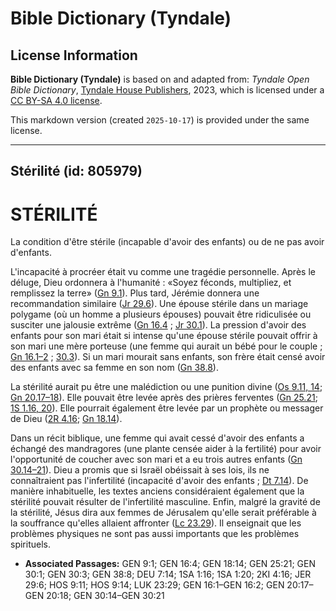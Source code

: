 # Bible Dictionary (Tyndale)

## License Information

**Bible Dictionary (Tyndale)** is based on and adapted from: _Tyndale Open Bible Dictionary_, [Tyndale House Publishers](https://tyndaleopenresources.com/), 2023, which is licensed under a [CC BY-SA 4.0 license](https://creativecommons.org/licenses/by-sa/4.0/legalcode.en).

This markdown version (created `2025-10-17`) is provided under the same license.



--------------------------------

## Stérilité (id: 805979)

STÉRILITÉ
=========

La condition d'être stérile (incapable d'avoir des enfants) ou de ne pas avoir d'enfants.

L'incapacité à procréer était vu comme une tragédie personnelle. Après le déluge, Dieu ordonnera à l'humanité : «Soyez féconds, multipliez, et remplissez la terre» ([Gn 9\.1](https://ref.ly/Gen9:1)). Plus tard, Jérémie donnera une recommandation similaire ([Jr 29\.6](https://ref.ly/Jer29:6)). Une épouse stérile dans un mariage polygame (où un homme a plusieurs épouses) pouvait être ridiculisée ou susciter une jalousie extrême ([Gn 16\.4](https://ref.ly/Gen16:4) ; [Jr 30\.1](https://ref.ly/Gen30:1)). La pression d'avoir des enfants pour son mari était si intense qu'une épouse stérile pouvait offrir à son mari une mère porteuse (une femme qui aurait un bébé pour le couple ; [Gn 16\.1–2](https://ref.ly/Gen16:1-Gen16:2) ; [30\.3](https://ref.ly/Gen30:3)). Si un mari mourait sans enfants, son frère était censé avoir des enfants avec sa femme en son nom ([Gn 38\.8](https://ref.ly/Gen38:8)).

La stérilité aurait pu être une malédiction ou une punition divine ([Os 9\.11, 14](https://ref.ly/Hos9:11); [Gn 20\.17–18](https://ref.ly/Gen20:17-Gen20:18)). Elle pouvait être levée après des prières ferventes ([Gn 25\.21](https://ref.ly/Gen25:21); [1S 1\.16, 20](https://ref.ly/1Sam1:16,1Sam1:20)). Elle pourrait également être levée par un prophète ou messager de Dieu ([2R 4\.16](https://ref.ly/2Kgs4:16); [Gn 18\.14](https://ref.ly/Gen18:14)).

Dans un récit biblique, une femme qui avait cessé d'avoir des enfants a échangé des mandragores (une plante censée aider à la fertilité) pour avoir l'opportunité de coucher avec son mari et a eu trois autres enfants ([Gn 30\.14–21](https://ref.ly/Gen30:14-Gen30:21)). Dieu a promis que si Israël obéissait à ses lois, ils ne connaîtraient pas l'infertilité (incapacité d'avoir des enfants ; [Dt 7\.14](https://ref.ly/Deut7:14)). De manière inhabituelle, les textes anciens considéraient également que la stérilité pouvait résulter de l'infertilité masculine. Enfin, malgré la gravité de la stérilité, Jésus dira aux femmes de Jérusalem qu'elle serait préférable à la souffrance qu'elles allaient affronter ([Lc 23\.29](https://ref.ly/Luke23:29)). Il enseignait que les problèmes physiques ne sont pas aussi importants que les problèmes spirituels.

* **Associated Passages:** GEN 9:1; GEN 16:4; GEN 18:14; GEN 25:21; GEN 30:1; GEN 30:3; GEN 38:8; DEU 7:14; 1SA 1:16; 1SA 1:20; 2KI 4:16; JER 29:6; HOS 9:11; HOS 9:14; LUK 23:29; GEN 16:1–GEN 16:2; GEN 20:17–GEN 20:18; GEN 30:14–GEN 30:21

